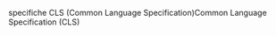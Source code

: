 <span data-ttu-id="aec3d-101">specifiche CLS (Common Language Specification)</span><span class="sxs-lookup"><span data-stu-id="aec3d-101">Common Language Specification (CLS)</span></span>